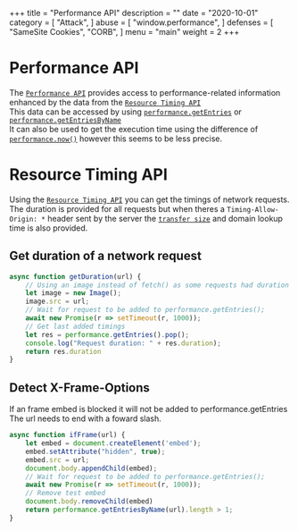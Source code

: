 +++
title = "Performance API"
description = ""
date = "2020-10-01"
category = [
    "Attack",
]
abuse = [
    "window.performance",
]
defenses = [
    "SameSite Cookies",
    "CORB",
]
menu = "main"
weight = 2
+++
# Performance API
The [`Performance API`](https://developer.mozilla.org/en-US/docs/Web/API/Performance) provides access to performance-related information enhanced by the data from the [`Resource Timing API`](https://developer.mozilla.org/en-US/docs/Web/API/Resource_Timing_API)  
This data can be accessed by using [`performance.getEntries`](https://developer.mozilla.org/en-US/docs/Web/API/Performance/getEntries) or [`performance.getEntriesByName`](https://developer.mozilla.org/en-US/docs/Web/API/Performance/getEntriesByName)  
It can also be used to get the execution time using the difference of [`performance.now()`](https://developer.mozilla.org/en-US/docs/Web/API/Performance/now) however this seems to be less precise.

# Resource Timing API
Using the [`Resource Timing API`](https://developer.mozilla.org/en-US/docs/Web/API/Resource_Timing_API) you can get the timings of network requests.  
The duration is provided for all requests but when theres a `Timing-Allow-Origin: *` header sent by the server the [`transfer size`](https://developer.mozilla.org/en-US/docs/Web/API/PerformanceResourceTiming/transferSize) and domain lookup time is also provided.

## Get duration of a network request
```javascript
async function getDuration(url) {
    // Using an image instead of fetch() as some requests had duration = 0
    let image = new Image();
    image.src = url;
    // Wait for request to be added to performance.getEntries();
    await new Promise(r => setTimeout(r, 1000));
    // Get last added timings
    let res = performance.getEntries().pop();
    console.log("Request duration: " + res.duration);
    return res.duration
}
```
## Detect X-Frame-Options
If an frame embed is blocked it will not be added to performance.getEntries  
The url needs to end with a foward slash.
```javascript
async function ifFrame(url) {
    let embed = document.createElement('embed');
    embed.setAttribute("hidden", true);
    embed.src = url;
    document.body.appendChild(embed);
    // Wait for request to be added to performance.getEntries();
    await new Promise(r => setTimeout(r, 1000));
    // Remove test embed
    document.body.removeChild(embed)
    return performance.getEntriesByName(url).length > 1;
}
```

